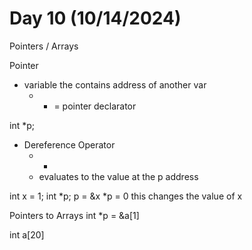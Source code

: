 # Day 10 (10/14/2024)

Pointers / Arrays

Pointer
- variable the contains address of another var
  - * = pointer declarator

int *p;

- Dereference Operator
  - *
  - evaluates to the value at the p address

int x = 1;
int *p;
p = &x
*p = 0      this changes the value of x 

Pointers to Arrays
int *p = &a[1]


int a[20]